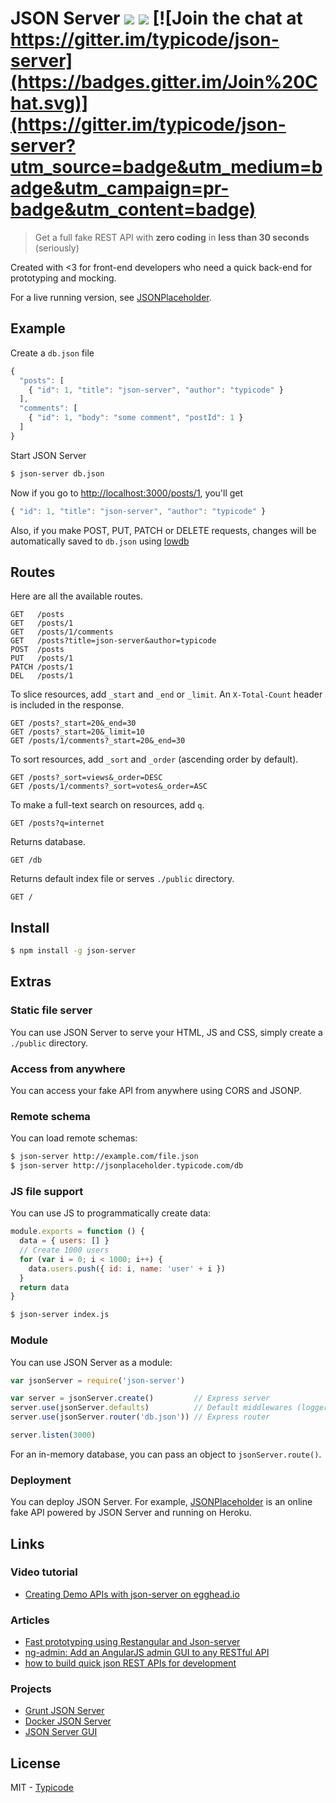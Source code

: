 # JSON Server [![](https://travis-ci.org/typicode/json-server.svg)](https://travis-ci.org/typicode/json-server) [![](https://badge.fury.io/js/json-server.svg)](http://badge.fury.io/js/json-server) [![Join the chat at https://gitter.im/typicode/json-server](https://badges.gitter.im/Join%20Chat.svg)](https://gitter.im/typicode/json-server?utm_source=badge&utm_medium=badge&utm_campaign=pr-badge&utm_content=badge)

> Get a full fake REST API with __zero coding__ in __less than 30 seconds__ (seriously)

Created with <3 for front-end developers who need a quick back-end for prototyping and mocking.

For a live running version, see [JSONPlaceholder](http://jsonplaceholder.typicode.com).

## Example

Create a `db.json` file

```javascript
{
  "posts": [
    { "id": 1, "title": "json-server", "author": "typicode" }
  ],
  "comments": [
    { "id": 1, "body": "some comment", "postId": 1 }
  ]
}
```

Start JSON Server

```bash
$ json-server db.json
```

Now if you go to [http://localhost:3000/posts/1](), you'll get

```javascript
{ "id": 1, "title": "json-server", "author": "typicode" }
```

Also, if you make POST, PUT, PATCH or DELETE requests, changes will be automatically saved to `db.json` using [lowdb](https://github.com/typicode/lowdb)

## Routes

Here are all the available routes.

```
GET   /posts
GET   /posts/1
GET   /posts/1/comments
GET   /posts?title=json-server&author=typicode
POST  /posts
PUT   /posts/1
PATCH /posts/1
DEL   /posts/1
```

To slice resources, add `_start` and `_end` or `_limit`. An `X-Total-Count` header is included in the response.

```
GET /posts?_start=20&_end=30
GET /posts?_start=20&_limit=10
GET /posts/1/comments?_start=20&_end=30
```

To sort resources, add `_sort` and `_order` (ascending order by default).

```
GET /posts?_sort=views&_order=DESC
GET /posts/1/comments?_sort=votes&_order=ASC
```

To make a full-text search on resources, add `q`.

```
GET /posts?q=internet
```

Returns database.

```
GET /db
```

Returns default index file or serves `./public` directory.

```
GET /
```

## Install

```bash
$ npm install -g json-server
```

## Extras

### Static file server

You can use JSON Server to serve your HTML, JS and CSS, simply create a `./public` directory.

### Access from anywhere

You can access your fake API from anywhere using CORS and JSONP.

### Remote schema

You can load remote schemas:

```bash
$ json-server http://example.com/file.json
$ json-server http://jsonplaceholder.typicode.com/db
```

### JS file support

You can use JS to programmatically create data:

```javascript
module.exports = function () {
  data = { users: [] }
  // Create 1000 users
  for (var i = 0; i < 1000; i++) {
    data.users.push({ id: i, name: 'user' + i })
  }
  return data
}
```

```bash
$ json-server index.js
```

### Module

You can use JSON Server as a module:

```javascript
var jsonServer = require('json-server')

var server = jsonServer.create()         // Express server
server.use(jsonServer.defaults)          // Default middlewares (logger, public, cors)
server.use(jsonServer.router('db.json')) // Express router

server.listen(3000)
```

For an in-memory database, you can pass an object to `jsonServer.route()`.

### Deployment

You can deploy JSON Server. For example, [JSONPlaceholder](http://jsonplaceholder.typicode.com) is an online fake API powered by JSON Server and running on Heroku.

## Links

### Video tutorial

* [Creating Demo APIs with json-server on egghead.io](https://egghead.io/lessons/nodejs-creating-demo-apis-with-json-server)

### Articles

* [Fast prototyping using Restangular and Json-server](http://glebbahmutov.com/blog/fast-prototyping-using-restangular-and-json-server/)
* [ng-admin: Add an AngularJS admin GUI to any RESTful API](http://marmelab.com/blog/2014/09/15/easy-backend-for-your-restful-api.html)
* [how to build quick json REST APIs for development](http://outloudthinking.me/how-to-build-quick-json-rest-apis/)

### Projects

* [Grunt JSON Server](https://github.com/tfiwm/grunt-json-server)
* [Docker JSON Server](https://github.com/clue/docker-json-server)
* [JSON Server GUI](https://github.com/naholyr/json-server-gui)

## License

MIT - [Typicode](https://github.com/typicode)
